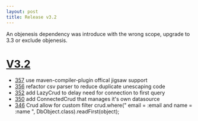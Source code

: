 ```yaml
---
layout: post
title: Release v3.2
---
```


An objenesis dependency was introduce with the wrong scope, upgrade to 3.3 or 
exclude objenesis.

# [V3.2](https://github.com/arnaudroger/SimpleFlatMapper/issues?q=milestone%3A3.2)

* [357](https://github.com/arnaudroger/SimpleFlatMapper/issues/357) use maven-compiler-plugin offical jigsaw support
* [356](https://github.com/arnaudroger/SimpleFlatMapper/issues/356) refactor csv parser to reduce duplicate unescaping code
* [352](https://github.com/arnaudroger/SimpleFlatMapper/issues/352) add LazyCrud to delay need for connection to first query
* [350](https://github.com/arnaudroger/SimpleFlatMapper/issues/350) add ConnectedCrud that manages it's own datasource 
* [346](https://github.com/arnaudroger/SimpleFlatMapper/issues/356) Crud allow for custom filter crud.where(" email = :email and name = :name ", DbObject.class).readFirst(object); 

